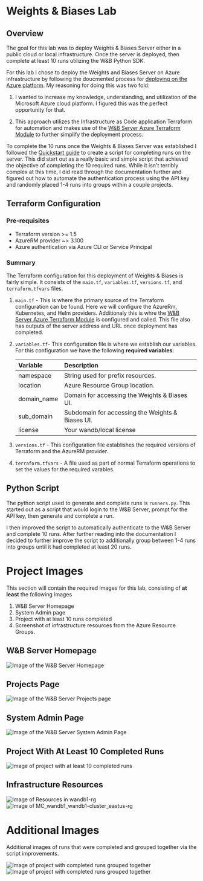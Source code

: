 # Weights & Biases Lab

## Overview

The goal for this lab was to deploy Weights & Biases Server either in a public cloud or local infrastructure. Once the server is deployed, then complete at least 10 runs utilizing the W&B Python SDK.

For this lab I chose to deploy the Weights and Biases Server on Azure infrastructure by following the doucmented process for [deploying on the Azure platform](https://docs.wandb.ai/guides/hosting/self-managed/azure-tf). My reasoning for doing this was two fold:

1. I wanted to increase my knowledge, understanding, and utilization of the Microsoft Azure cloud platform. I figured this was the perfect opportunity for that.

2. This approach utilizes the Infrastructure as Code application Terraform for automation and makes use of the [W&B Server Azure Terraform Module](https://registry.terraform.io/modules/wandb/wandb/azurerm/latest) to further simplify the deployment process.

To complete the 10 runs once the Weights & Biases Server was established I followed the [Quickstart guide](https://docs.wandb.ai/quickstart) to create a script for completing runs on the server. This did start out as a really basic and simple script that achieved the objective of completing the 10 required runs. While it isn't terribly complex at this time, I did read through the documentation further and figured out how to automate the authentication process using the API key and randomly placed 1-4 runs into groups within a couple projects.

## Terraform Configuration

### Pre-requisites

- Terraform version >= 1.5
- AzureRM provider ~> 3.100
- Azure authentication via Azure CLI or Service Principal

### Summary

The Terraform configuration for this deployment of Weights & Biases is fairly simple. It consists of the `main.tf`, `variables.tf`, `versions.tf`, and `terraform.tfvars` files.

1. `main.tf` - This is where the primary source of the Terraform configuration can be found. Here we will configure the AzureRm, Kubernetes, and Helm providers. Additionaly this is whre the [W&B Server Azure Terraform Module](https://registry.terraform.io/modules/wandb/wandb/azurerm/latest) is configured and called. This file also has outputs of the server address and URL once deployment has completed.

2. `variables.tf`- This configuration file is where we establish our variables. For this configuration we have the following **required variables**:

    | Variable | Description |
    | :-------- | :----------- |
    | namespace | String used for prefix resources. |
    | location | Azure Resource Group location. |
    | domain_name | Domain for accessing the Weights & Biases UI.|
    | sub_domain | Subdomain for accessing the Weights & Biases UI. |
    | license | Your wandb/local license |

3. `versions.tf` - This configuration file establishes the required versions of Terraform and the AzureRM  provider.

4. `terraform.tfvars` - A file used as part of normal Terraform operations to set the values for the required varables.

## Python Script

The python script used to generate and complete runs is `runners.py`. This started out as a script that would login to the W&B Server, prompt for the API key, then generate and complete a run.

I then improved the script to automatically authenticate to the W&B Server and complete 10 runs. After further reading into the documentation I decided to further improve the script to additionally group between 1-4 runs into groups until it had completed at least 20 runs.

# Project Images

This section will contain the required images for this lab, consisting of **at least** the following images

1. W&B Server Homepage
2. System Admin page
3. Project with at least 10 runs completed
4. Screenshot of infrastructure resources from the Azure Resource Groups.

## W&B Server Homepage

![Image of the W&B Server Homepage](images/home.png)

## Projects Page

![Image of the W&B Server Projects page](images/projects.png)

## System Admin Page

![Image of the W&B Server System Admin Page](images/sysadmin.png)

## Project With At Least 10 Completed Runs

![Image of project with at least 10 completed runs](images/all-runs.png)

## Infrastructure Resources

![Image of Resources in wandb1-rg](images/wandb1-rg.png)
![Image of MC_wandb1_wandb1-cluster_eastus-rg](images/mc_wandb1_wandb1-cluster_eastus-rg.png)

# Additional Images

Additional images of runs that were completed and grouped together via the script improvements.

![Image of project with completed runs grouped together](images/group-lab.png)
![Image of project with completed runs grouped together](images/group-lab2.png)

